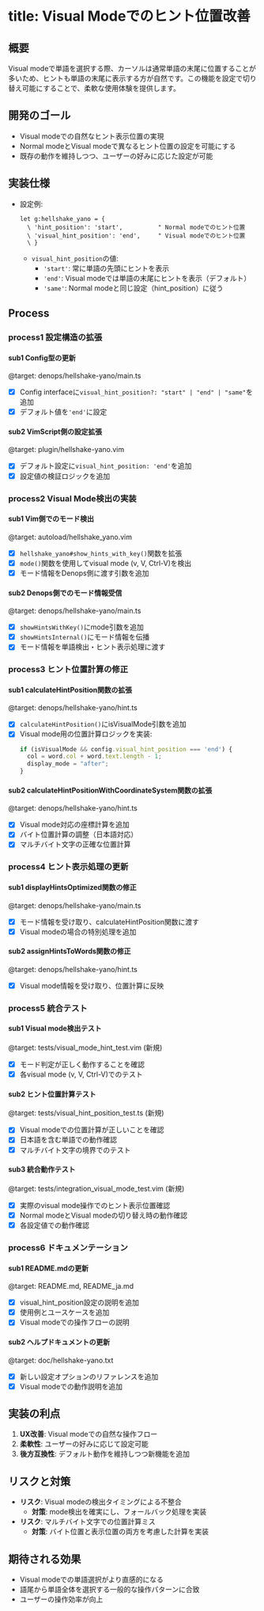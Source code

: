 # title: Visual Modeでのヒント位置改善

## 概要
Visual modeで単語を選択する際、カーソルは通常単語の末尾に位置することが多いため、ヒントも単語の末尾に表示する方が自然です。この機能を設定で切り替え可能にすることで、柔軟な使用体験を提供します。

## 開発のゴール
- Visual modeでの自然なヒント表示位置の実現
- Normal modeとVisual modeで異なるヒント位置の設定を可能にする
- 既存の動作を維持しつつ、ユーザーの好みに応じた設定が可能

## 実装仕様
- 設定例:
  ```vim
  let g:hellshake_yano = {
    \ 'hint_position': 'start',          " Normal modeでのヒント位置
    \ 'visual_hint_position': 'end',     " Visual modeでのヒント位置
    \ }
  ```

  - `visual_hint_position`の値:
    - `'start'`: 常に単語の先頭にヒントを表示
    - `'end'`: Visual modeでは単語の末尾にヒントを表示（デフォルト）
    - `'same'`: Normal modeと同じ設定（hint_position）に従う

## Process

### process1 設定構造の拡張
#### sub1 Config型の更新
@target: denops/hellshake-yano/main.ts
- [x] Config interfaceに`visual_hint_position?: "start" | "end" | "same"`を追加
- [x] デフォルト値を`'end'`に設定

#### sub2 VimScript側の設定拡張
@target: plugin/hellshake-yano.vim
- [x] デフォルト設定に`visual_hint_position: 'end'`を追加
- [x] 設定値の検証ロジックを追加

### process2 Visual Mode検出の実装
#### sub1 Vim側でのモード検出
@target: autoload/hellshake_yano.vim
- [x] `hellshake_yano#show_hints_with_key()`関数を拡張
- [x] `mode()`関数を使用してvisual mode (v, V, Ctrl-V)を検出
- [x] モード情報をDenops側に渡す引数を追加

#### sub2 Denops側でのモード情報受信
@target: denops/hellshake-yano/main.ts
- [x] `showHintsWithKey()`にmode引数を追加
- [x] `showHintsInternal()`にモード情報を伝播
- [x] モード情報を単語検出・ヒント表示処理に渡す

### process3 ヒント位置計算の修正
#### sub1 calculateHintPosition関数の拡張
@target: denops/hellshake-yano/hint.ts
- [x] `calculateHintPosition()`にisVisualMode引数を追加
- [x] Visual mode用の位置計算ロジックを実装:
  ```typescript
  if (isVisualMode && config.visual_hint_position === 'end') {
    col = word.col + word.text.length - 1;
    display_mode = "after";
  }
  ```

#### sub2 calculateHintPositionWithCoordinateSystem関数の拡張
@target: denops/hellshake-yano/hint.ts
- [x] Visual mode対応の座標計算を追加
- [x] バイト位置計算の調整（日本語対応）
- [x] マルチバイト文字の正確な位置計算

### process4 ヒント表示処理の更新
#### sub1 displayHintsOptimized関数の修正
@target: denops/hellshake-yano/main.ts
- [x] モード情報を受け取り、calculateHintPosition関数に渡す
- [x] Visual modeの場合の特別処理を追加

#### sub2 assignHintsToWords関数の修正
@target: denops/hellshake-yano/hint.ts
- [x] Visual mode情報を受け取り、位置計算に反映

### process5 統合テスト
#### sub1 Visual mode検出テスト
@target: tests/visual_mode_hint_test.vim (新規)
- [x] モード判定が正しく動作することを確認
- [x] 各visual mode (v, V, Ctrl-V)でのテスト

#### sub2 ヒント位置計算テスト
@target: tests/visual_hint_position_test.ts (新規)
- [x] Visual modeでの位置計算が正しいことを確認
- [x] 日本語を含む単語での動作確認
- [x] マルチバイト文字の境界でのテスト

#### sub3 統合動作テスト
@target: tests/integration_visual_mode_test.vim (新規)
- [x] 実際のvisual mode操作でのヒント表示位置確認
- [x] Normal modeとVisual modeの切り替え時の動作確認
- [x] 各設定値での動作確認

### process6 ドキュメンテーション
#### sub1 README.mdの更新
@target: README.md, README_ja.md
- [x] visual_hint_position設定の説明を追加
- [x] 使用例とユースケースを追加
- [x] Visual modeでの操作フローの説明

#### sub2 ヘルプドキュメントの更新
@target: doc/hellshake-yano.txt
- [x] 新しい設定オプションのリファレンスを追加
- [x] Visual modeでの動作説明を追加

## 実装の利点
1. **UX改善**: Visual modeでの自然な操作フロー
2. **柔軟性**: ユーザーの好みに応じて設定可能
3. **後方互換性**: デフォルト動作を維持しつつ新機能を追加

## リスクと対策
- **リスク**: Visual modeの検出タイミングによる不整合
  - **対策**: mode検出を確実にし、フォールバック処理を実装
- **リスク**: マルチバイト文字での位置計算ミス
  - **対策**: バイト位置と表示位置の両方を考慮した計算を実装

## 期待される効果
- Visual modeでの単語選択がより直感的になる
- 語尾から単語全体を選択する一般的な操作パターンに合致
- ユーザーの操作効率が向上
